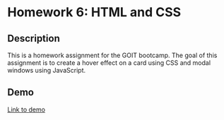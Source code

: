 # Homework 6: HTML and CSS

## Description
This is a homework assignment for the GOIT bootcamp. The goal of this assignment is to create a hover effect on a card using CSS and modal windows using JavaScript.

## Demo
[Link to demo](https://aynjel.github.io/goit-markup-hw-06/)